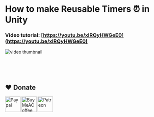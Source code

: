 # How to make Reusable Timers ⏰ in Unity
### Video tutorial: [https://youtu.be/xIRQyHWGeE0](https://youtu.be/xIRQyHWGeE0)
![video thumbnail](https://img.youtube.com/vi/xIRQyHWGeE0/0.jpg)


<br><br><br>
## ❤️ Donate

<a href="https://paypal.me/hamzaherbou" title="https://paypal.me/hamzaherbou" target="_blank"><img align="left" height="50" src="https://www.mediafire.com/convkey/72dc/iz78ys7vtfsl957zg.jpg" alt="Paypal"></a>

<a href="https://www.buymeacoffee.com/hamzaherbou" title="https://www.buymeacoffee.com/hamzaherbou" target="_blank"><img align="left" height="50" src="https://www.mediafire.com/convkey/66bc/dg3xdk96km1pt7gzg.jpg" alt="BuyMeACoffee"></a>

<a href="https://patreon.com/herbou" title="https://patreon.com/herbou" target="_blank"><img align="left" height="50" src="https://www.mediafire.com/convkey/dc61/9kn26we5y76t8vlzg.jpg" alt="Patreon"></a>
